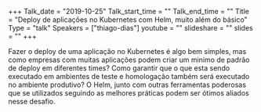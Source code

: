 +++
Talk_date = "2019-10-25"
Talk_start_time = ""
Talk_end_time = ""
Title = "Deploy de aplicações no Kubernetes com Helm, muito além do básico"
Type = "talk"
Speakers = ["thiago-dias"]
youtube = ""
slideshare = ""
slides = ""
+++

Fazer o deploy de uma aplicação no Kubernetes é algo bem simples, mas como empresas com muitas aplicações podem criar um minimo de padrão de deploy em diferentes times? Como garantir que o que esta sendo executado em ambientes de teste e homologação também será executado no ambiente produtivo? O Helm, junto com outras ferramentas poderosas que se utilizados seguindo as melhores práticas podem ser ótimos aliados nesse desafio.
